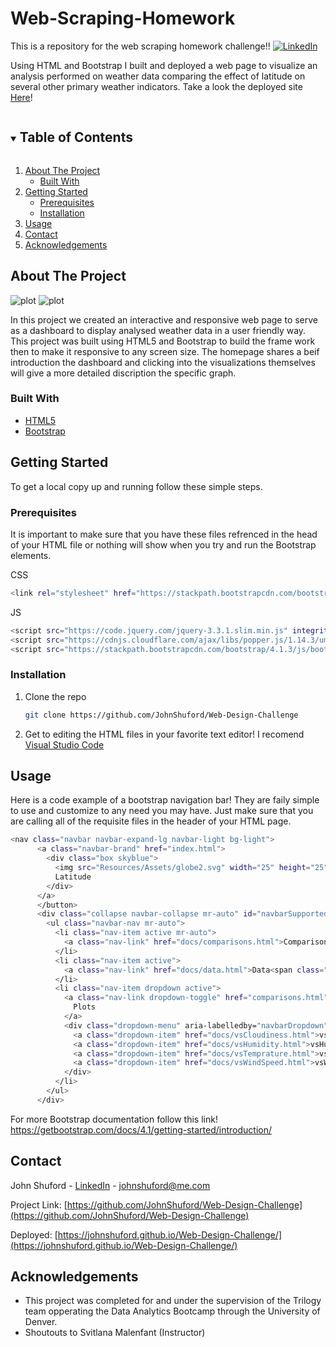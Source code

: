 # Web-Scraping-Homework
This is a repository for the web scraping homework challenge!!
[![LinkedIn][linkedin-shield]][linkedin-url]

Using HTML and Bootstrap I built and deployed a web page to visualize an analysis performed on weather data comparing the effect of latitude on several other primary weather indicators. Take a look the deployed site [Here](https://johnshuford.github.io/Web-Design-Challenge/)!

<!-- TABLE OF CONTENTS -->
<details open="open">
  <summary><h2 style="display: inline-block">Table of Contents</h2></summary>
  <ol>
    <li>
      <a href="#about-the-project">About The Project</a>
      <ul>
        <li><a href="#built-with">Built With</a></li>
      </ul>
    </li>
    <li>
      <a href="#getting-started">Getting Started</a>
      <ul>
        <li><a href="#prerequisites">Prerequisites</a></li>
        <li><a href="#installation">Installation</a></li>
      </ul>
    </li>
    <li><a href="#usage">Usage</a></li>
    <li><a href="#contact">Contact</a></li>
    <li><a href="#acknowledgements">Acknowledgements</a></li>
  </ol>
</details>



<!-- ABOUT THE PROJECT -->
## About The Project

![plot](./Resources/Assets/HomePageScreenShot.png)
![plot](./Resources/Assets/ComparisonScreenShot.png)

In this project we created an interactive and responsive web page to serve as a dashboard to display analysed weather data in a user friendly way. This project was built using HTML5 and Bootstrap to build the frame work then to make it responsive to any screen size. The homepage shares a beif introduction the dashboard and clicking into the visualizations themselves will give a more detailed discription the specific graph.

### Built With

* [HTML5](https://developer.mozilla.org/en-US/docs/Web/Guide/HTML/HTML5)
* [Bootstrap](https://getbootstrap.com/docs/4.1/getting-started/introduction/)

<!-- GETTING STARTED -->
## Getting Started

To get a local copy up and running follow these simple steps.

### Prerequisites

It is important to make sure that you have these files refrenced in the head of your HTML file or nothing will show when you try and run the Bootstrap elements.

CSS
  ```sh
  <link rel="stylesheet" href="https://stackpath.bootstrapcdn.com/bootstrap/4.1.3/css/bootstrap.min.css" integrity="sha384 MCw98/SFnGE8fJT3GXwEOngsV7Zt27NXFoaoApmYm81iuXoPkFOJwJ8ERdknLPMO" crossorigin="anonymous">
  ```
JS
  ```sh
  <script src="https://code.jquery.com/jquery-3.3.1.slim.min.js" integrity="sha384-q8i/X+965DzO0rT7abK41JStQIAqVgRVzpbzo5smXKp4YfRvH+8abtTE1Pi6jizo" crossorigin="anonymous"></script>
<script src="https://cdnjs.cloudflare.com/ajax/libs/popper.js/1.14.3/umd/popper.min.js" integrity="sha384-ZMP7rVo3mIykV+2+9J3UJ46jBk0WLaUAdn689aCwoqbBJiSnjAK/l8WvCWPIPm49" crossorigin="anonymous"></script>
<script src="https://stackpath.bootstrapcdn.com/bootstrap/4.1.3/js/bootstrap.min.js" integrity="sha384-ChfqqxuZUCnJSK3+MXmPNIyE6ZbWh2IMqE241rYiqJxyMiZ6OW/JmZQ5stwEULTy" crossorigin="anonymous"></script>
  ```


### Installation

1. Clone the repo
   ```sh
   git clone https://github.com/JohnShuford/Web-Design-Challenge
   ```
2. Get to editing the HTML files in your favorite text editor! I recomend [Visual Studio Code](https://code.visualstudio.com/)


<!-- USAGE EXAMPLES -->
## Usage

Here is a code example of a bootstrap navigation bar! They are faily simple to use and customize to any need you may have. Just make sure that you are calling all of the requisite files in the header of your HTML page.

```sh
<nav class="navbar navbar-expand-lg navbar-light bg-light">
      <a class="navbar-brand" href="index.html">
        <div class="box skyblue">
          <img src="Resources/Assets/globe2.svg" width="25" height="25" class="d-inline-block align-top" alt="" loading="lazy">
          Latitude
        </div>
      </a>
      </button>
      <div class="collapse navbar-collapse mr-auto" id="navbarSupportedContent">
        <ul class="navbar-nav mr-auto">
          <li class="nav-item active mr-auto">
            <a class="nav-link" href="docs/comparisons.html">Comparisons<span class="sr-only">(current)</span></a>
          </li>
          <li class="nav-item active">
            <a class="nav-link" href="docs/data.html">Data<span class="sr-only">(current)</span></a>
          </li>
          <li class="nav-item dropdown active">
            <a class="nav-link dropdown-toggle" href="comparisons.html" id="navbarDropdown" role="button" data-toggle="dropdown" aria-haspopup="true" aria-expanded="false">
              Plots
            </a>
            <div class="dropdown-menu" aria-labelledby="navbarDropdown">
              <a class="dropdown-item" href="docs/vsCloudiness.html">vsCloudiness</a>
              <a class="dropdown-item" href="docs/vsHumidity.html">vsHumidity</a>
              <a class="dropdown-item" href="docs/vsTemprature.html">vsTemprature</a>
              <a class="dropdown-item" href="docs/vsWindSpeed.html">vsWindSpeed</a>
            </div>
          </li>
        </ul>
      </div>
```

For more Bootstrap documentation follow this link! https://getbootstrap.com/docs/4.1/getting-started/introduction/


<!-- CONTACT -->
## Contact

John Shuford - [LinkedIn](https://www.linkedin.com/in/john-shuford-data-analyst/) - johnshuford@me.com

Project Link: [https://github.com/JohnShuford/Web-Design-Challenge](https://github.com/JohnShuford/Web-Design-Challenge)

Deployed: [https://johnshuford.github.io/Web-Design-Challenge/](https://johnshuford.github.io/Web-Design-Challenge/)

<!-- ACKNOWLEDGEMENTS -->
## Acknowledgements

* This project was completed for and under the supervision of the Trilogy team opperating the Data Analytics Bootcamp through the University of Denver.
* Shoutouts to Svitlana Malenfant (Instructor)


<!-- MARKDOWN LINKS & IMAGES -->
[linkedin-shield]: https://img.shields.io/badge/-LinkedIn-black.svg?style=for-the-badge&logo=linkedin&colorB=555
[linkedin-url]: https://www.linkedin.com/in/john-shuford-data-analyst/
